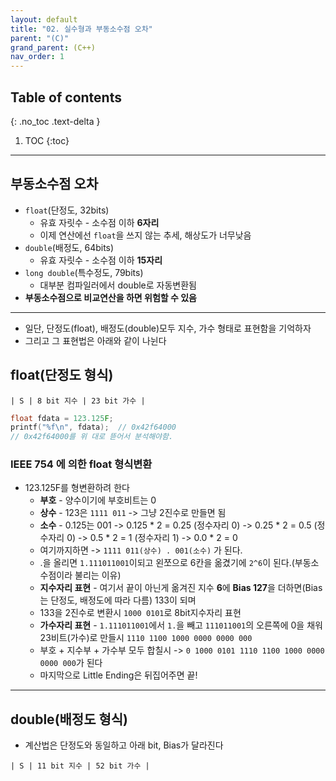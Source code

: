 ```yaml
---
layout: default
title: "02. 실수형과 부동소수점 오차"
parent: "(C)"
grand_parent: (C++)
nav_order: 1
---
```


## Table of contents
{: .no_toc .text-delta }

1. TOC
{:toc}

---

## 부동소수점 오차

* `float`(단정도, 32bits)
    * 유효 자릿수 - 소수점 이하 **6자리**
    * 이제 연산에선 `float`을 쓰지 않는 추세, 해상도가 너무낮음
* `double`(배정도, 64bits)
    * 유효 자릿수 - 소수점 이하 **15자리**
* `long double`(특수정도, 79bits)
    * 대부분 컴파일러에서 double로 자동변환됨
* **부동소수점으로 비교연산을 하면 위험할 수 있음**

---

* 일단, 단정도(float), 배정도(double)모두 지수, 가수 형태로 표현함을 기억하자
* 그리고 그 표현법은 아래와 같이 나뉜다

## float(단정도 형식)

```
| S | 8 bit 지수 | 23 bit 가수 |
```

```cpp
float fdata = 123.125F;
printf("%f\n", fdata);  // 0x42f64000
// 0x42f64000를 위 대로 뜯어서 분석해야함.
```

### **IEEE 754** 에 의한 float 형식변환

* 123.125F를 형변환하려 한다
    * **부호** - 양수이기에 부호비트는 0
    * **상수** - 123은 `1111 011` -> 그냥 2진수로 만들면 됨
    * **소수** - 0.125는 001 -> 0.125 * 2 = 0.25 (정수자리 0) -> 0.25 * 2 = 0.5 (정수자리 0) -> 0.5 * 2 = 1 (정수자리 1) -> 0.0 * 2 = 0
    * 여기까지하면 -> `1111 011(상수) . 001(소수)` 가 된다.
    * .을 올리면 `1.111011001`이되고 왼쪼으로 6칸을 옮겼기에 `2^6`이 된다.(부동소수점이라 불리는 이유)
    * **지수자리 표현** - 여기서 끝이 아닌게 옮겨진 지수 **6**에 **Bias 127**을 더하면(Bias는 단정도, 배정도에 따라 다름) 133이 되며
    * 133을 2진수로 변환시 `1000 0101`로 8bit지수자리 표현
    * **가수자리 표현** - `1.111011001`에서 `1.`을 빼고 `111011001`의 오른쪽에 0을 채워 23비트(가수)로 만들시 `1110 1100 1000 0000 0000 000`
    * 부호 + 지수부 + 가수부 모두 합칠시 -> `0 1000 0101 1110 1100 1000 0000 0000 000`가 된다
    * 마지막으로 Little Ending은 뒤집어주면 끝!

---

## double(배정도 형식)

* 계산법은 단정도와 동일하고 아래 bit, Bias가 달라진다

```
| S | 11 bit 지수 | 52 bit 가수 |
```